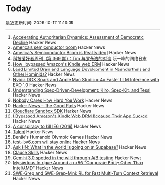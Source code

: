 # Today

最近更新时间: 2025-10-17 11:16:35

--- 
1. [Accelerating Authoritarian Dynamics: Assessment of Democratic Decline](https://steadystate1.substack.com/p/accelerating-authoritarian-dynamics) Hacker News
2. [America’s semiconductor boom](https://www.youtube.com/watch?v=T-jt3qBzJ4A) Hacker News
3. [America's Semiconductor Boom is Real [video]](https://www.youtube.com/watch?v=T-jt3qBzJ4A) Hacker News
4. [科技爱好者周刊（第 369 期）：Tim 与罗永浩的对谈](http://www.ruanyifeng.com/blog/2025/10/weekly-issue-369.html) 阮一峰的网络日志
5. [How I bypassed Amazon's Kindle web DRM](https://blog.pixelmelt.dev/kindle-web-drm/) Hacker News
6. [Lead Limited Brain and Language Development in Neanderthals and Other Hominids?](https://today.ucsd.edu/story/did-lead-limit-brain-and-language-development-in-neanderthals-and-other-extinct-hominids) Hacker News
7. [Nvidia DGX Spark and Apple Mac Studio = 4x Faster LLM Inference with EXO 1.0](https://blog.exolabs.net/nvidia-dgx-spark/) Hacker News
8. [Understanding Spec-Driven-Development: Kiro, Spec-Kit, and Tessl](https://martinfowler.com/articles/exploring-gen-ai/sdd-3-tools.html) Hacker News
9. [Nobody Cares How Hard You Work](https://alifeengineered.substack.com/p/nobody-cares-how-hard-you-work) Hacker News
10. [Hacker News – The Good Parts](https://smartmic.bearblog.dev/why-hacker-news/) Hacker News
11. [Cloudflare Sandbox SDK](https://sandbox.cloudflare.com/) Hacker News
12. [I Bypassed Amazon's Kindle Web DRM Because Their App Sucked](https://blog.pixelmelt.dev/kindle-web-drm/) Hacker News
13. [A conspiracy to kill IE6 (2019)](https://blog.chriszacharias.com/a-conspiracy-to-kill-ie6) Hacker News
14. [Talent](https://www.felixstocker.com/blog/talent) Hacker News
15. [Benjie's Humanoid Olympic Games](https://generalrobots.substack.com/p/benjies-humanoid-olympic-games) Hacker News
16. [test-ipv6.com will stay online](https://status.test-ipv6.com) Hacker News
17. [Ask HN: What in the world is going on at Supabase?](https://news.ycombinator.com/item?id=45609621) Hacker News
18. [Claude Skills](https://www.anthropic.com/news/skills) Hacker News
19. [Gemini 3.0 spotted in the wild through A/B testing](https://ricklamers.io/posts/gemini-3-spotted-in-the-wild/) Hacker News
20. [Mysterious Intrigue Around an x86 "Corporate Entity Other Than Intel/AMD"](https://www.phoronix.com/news/x86-Opcodes-Not-AMD-Or-Intel) Hacker News
21. [SWE-Grep and SWE-Grep-Mini: RL for Fast Multi-Turn Context Retrieval](https://cognition.ai/blog/swe-grep) Hacker News
